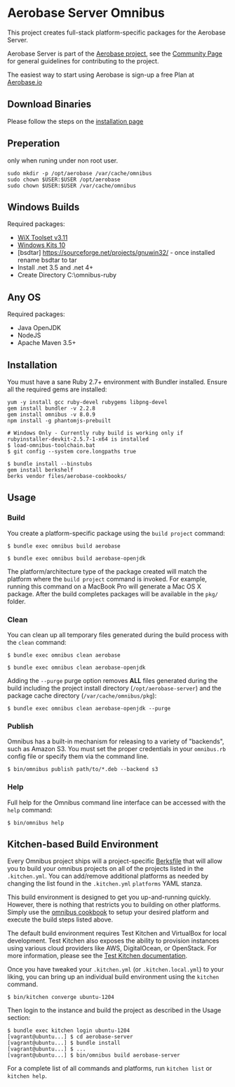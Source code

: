 Aerobase Server Omnibus
==================================
This project creates full-stack platform-specific packages for the Aerobase Server.

Aerobase Server is part of the [Aerobase project](https://aerobase.io/), see the [Community Page](https://aerobase.io/) for general guidelines for contributing to the project.

The easiest way to start using Aerobase is sign-up a free Plan at [Aerobase.io](https://cloud.aerobase.io/portal)

Download Binaries
------------
Please follow the steps on the [installation page](https://aerobase.io/docs/gsg/index.html)


Preperation 
------------
only when runing under non root user.

```shell
sudo mkdir -p /opt/aerobase /var/cache/omnibus
sudo chown $USER:$USER /opt/aerobase
sudo chown $USER:$USER /var/cache/omnibus
```

Windows Builds
--------------
Required packages:
- [WiX Toolset v3.11](http://wixtoolset.org/releases/)
- [Windows Kits 10](https://developer.microsoft.com/en-us/windows/downloads/windows-10-sdk)
- [bsdtar] https://sourceforge.net/projects/gnuwin32/ - once installed rename bsdtar to tar
- Install .net 3.5 and .net 4+
- Create Directory C:\omnibus-ruby

Any OS
--------------
Required packages:
- Java OpenJDK
- NodeJS
- Apache Maven 3.5+

Installation
------------
You must have a sane Ruby 2.7+ environment with Bundler installed. Ensure all
the required gems are installed:

```shell
yum -y install gcc ruby-devel rubygems libpng-devel
gem install bundler -v 2.2.8
gem install omnibus -v 8.0.9 
npm install -g phantomjs-prebuilt
```

```shell
# Windows Only - Currently ruby build is working only if rubyinstaller-devkit-2.5.7-1-x64 is installed
$ load-omnibus-toolchain.bat
$ git config --system core.longpaths true
```

```shell
$ bundle install --binstubs
gem install berkshelf
berks vendor files/aerobase-cookbooks/
```

Usage
-----
### Build

You create a platform-specific package using the `build project` command:

```Linux shell
$ bundle exec omnibus build aerobase
```
```Windows PowerShell
$ bundle exec omnibus build aerobase-openjdk
```


The platform/architecture type of the package created will match the platform
where the `build project` command is invoked. For example, running this command
on a MacBook Pro will generate a Mac OS X package. After the build completes
packages will be available in the `pkg/` folder.

### Clean

You can clean up all temporary files generated during the build process with
the `clean` command:

```Linux shell
$ bundle exec omnibus clean aerobase
```
```Windows PowerShell
$ bundle exec omnibus clean aerobase-openjdk
```

Adding the `--purge` purge option removes __ALL__ files generated during the
build including the project install directory (`/opt/aerobase-server`) and
the package cache directory (`/var/cache/omnibus/pkg`):

```shell
$ bundle exec omnibus clean aerobase-openjdk --purge
```

### Publish

Omnibus has a built-in mechanism for releasing to a variety of "backends", such
as Amazon S3. You must set the proper credentials in your `omnibus.rb` config
file or specify them via the command line.

```shell
$ bin/omnibus publish path/to/*.deb --backend s3
```

### Help

Full help for the Omnibus command line interface can be accessed with the
`help` command:

```shell
$ bin/omnibus help
```

Kitchen-based Build Environment
-------------------------------
Every Omnibus project ships will a project-specific
[Berksfile](http://berkshelf.com/) that will allow you to build your omnibus projects on all of the projects listed
in the `.kitchen.yml`. You can add/remove additional platforms as needed by
changing the list found in the `.kitchen.yml` `platforms` YAML stanza.

This build environment is designed to get you up-and-running quickly. However,
there is nothing that restricts you to building on other platforms. Simply use
the [omnibus cookbook](https://github.com/opscode-cookbooks/omnibus) to setup
your desired platform and execute the build steps listed above.

The default build environment requires Test Kitchen and VirtualBox for local
development. Test Kitchen also exposes the ability to provision instances using
various cloud providers like AWS, DigitalOcean, or OpenStack. For more
information, please see the [Test Kitchen documentation](http://kitchen.ci).

Once you have tweaked your `.kitchen.yml` (or `.kitchen.local.yml`) to your
liking, you can bring up an individual build environment using the `kitchen`
command.

```shell
$ bin/kitchen converge ubuntu-1204
```

Then login to the instance and build the project as described in the Usage
section:

```shell
$ bundle exec kitchen login ubuntu-1204
[vagrant@ubuntu...] $ cd aerobase-server
[vagrant@ubuntu...] $ bundle install
[vagrant@ubuntu...] $ ...
[vagrant@ubuntu...] $ bin/omnibus build aerobase-server
```

For a complete list of all commands and platforms, run `kitchen list` or
`kitchen help`.
